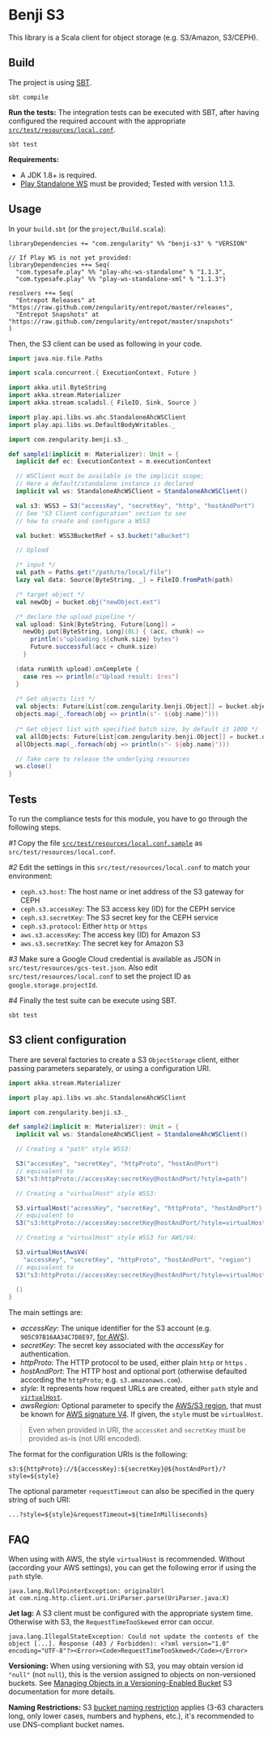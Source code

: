 # Benji S3

This library is a Scala client for object storage (e.g. S3/Amazon, S3/CEPH).

## Build

The project is using [SBT](http://www.scala-sbt.org/).

    sbt compile

**Run the tests:** The integration tests can be executed with SBT, after having configured the required account with the appropriate [`src/test/resources/local.conf`](./src/test/resources/local.conf.sample).

    sbt test

**Requirements:**

- A JDK 1.8+ is required.
- [Play Standalone WS](https://github.com/playframework/play-ws) must be provided; Tested with version 1.1.3.

## Usage

In your `build.sbt` (or the `project/Build.scala`):

```
libraryDependencies += "com.zengularity" %% "benji-s3" % "VERSION"

// If Play WS is not yet provided:
libraryDependencies ++= Seq(
  "com.typesafe.play" %% "play-ahc-ws-standalone" % "1.1.3",
  "com.typesafe.play" %% "play-ws-standalone-xml" % "1.1.3")

resolvers ++= Seq(
  "Entrepot Releases" at "https://raw.github.com/zengularity/entrepot/master/releases",
  "Entrepot Snapshots" at "https://raw.github.com/zengularity/entrepot/master/snapshots"
)
```

Then, the S3 client can be used as following in your code.

```scala
import java.nio.file.Paths

import scala.concurrent.{ ExecutionContext, Future }

import akka.util.ByteString
import akka.stream.Materializer
import akka.stream.scaladsl.{ FileIO, Sink, Source }

import play.api.libs.ws.ahc.StandaloneAhcWSClient
import play.api.libs.ws.DefaultBodyWritables._

import com.zengularity.benji.s3._

def sample1(implicit m: Materializer): Unit = {
  implicit def ec: ExecutionContext = m.executionContext

  // WSClient must be available in the implicit scope;
  // Here a default/standalone instance is declared
  implicit val ws: StandaloneAhcWSClient = StandaloneAhcWSClient()

  val s3: WSS3 = S3("accessKey", "secretKey", "http", "hostAndPort")
  // See "S3 Client configuration" section to see
  // how to create and configure a WSS3

  val bucket: WSS3BucketRef = s3.bucket("aBucket")

  // Upload

  /* input */
  val path = Paths.get("/path/to/local/file")
  lazy val data: Source[ByteString, _] = FileIO.fromPath(path)

  /* target object */
  val newObj = bucket.obj("newObject.ext")

  /* declare the upload pipeline */
  val upload: Sink[ByteString, Future[Long]] =
    newObj.put[ByteString, Long](0L) { (acc, chunk) =>
      println(s"uploading ${chunk.size} bytes")
      Future.successful(acc + chunk.size)
    }

  (data runWith upload).onComplete {
    case res => println(s"Upload result: $res")
  }
  
  /* Get objects list */
  val objects: Future[List[com.zengularity.benji.Object]] = bucket.objects.collect[List]()
  objects.map(_.foreach(obj => println(s"- ${obj.name}")))
  
  /* Get object list with specified batch size, by default it 1000 */
  val allObjects: Future[List[com.zengularity.benji.Object]] = bucket.objects.withBatchSize(100).collect[List]()
  allObjects.map(_.foreach(obj => println(s"- ${obj.name}")))

  // Take care to release the underlying resources
  ws.close()
}
```

## Tests

To run the compliance tests for this module, you have to go through the following steps.

*#1* Copy the file [`src/test/resources/local.conf.sample`](src/test/resources/local.conf.sample) as `src/test/resources/local.conf`.

*#2* Edit the settings in this `src/test/resources/local.conf` to match your environment:

- `ceph.s3.host`: The host name or inet address of the S3 gateway for CEPH
- `ceph.s3.accessKey`: The S3 access key (ID) for the CEPH service
- `ceph.s3.secretKey`: The S3 secret key for the CEPH service
- `ceph.s3.protocol`: Either `http` or `https`
- `aws.s3.accessKey`: The access key (ID) for Amazon S3
- `aws.s3.secretKey`: The secret key for Amazon S3

*#3* Make sure a Google Cloud credential is available as JSON in `src/test/resources/gcs-test.json`. Also edit `src/test/resources/local.conf` to set the project ID as `google.storage.projectId`.

*#4* Finally the test suite can be execute using SBT.

    sbt test

## S3 client configuration

There are several factories to create a S3 `ObjectStorage` client, either passing parameters separately, or using a configuration URI.

```scala
import akka.stream.Materializer

import play.api.libs.ws.ahc.StandaloneAhcWSClient

import com.zengularity.benji.s3._

def sample2(implicit m: Materializer): Unit = {
  implicit val ws: StandaloneAhcWSClient = StandaloneAhcWSClient()

  // Creating a "path" style WSS3:

  S3("accessKey", "secretKey", "httpProto", "hostAndPort")
  // equivalent to
  S3("s3:httpProto://accessKey:secretKey@hostAndPort/?style=path")

  // Creating a "virtualHost" style WSS3:

  S3.virtualHost("accessKey", "secretKey", "httpProto", "hostAndPort")
  // equivalent to
  S3("s3:httpProto://accessKey:secretKey@hostAndPort/?style=virtualHost")

  // Creating a "virtualHost" style WSS3 for AWS/V4:

  S3.virtualHostAwsV4(
    "accessKey", "secretKey", "httpProto", "hostAndPort", "region")
  // equivalent to
  S3("s3:httpProto://accessKey:secretKey@hostAndPort/?style=virtualHost&awsRegion=region")

  ()
}
```

The main settings are:

- *accessKey*: The unique identifier for the S3 account (e.g. `905C97B16AA34C7D8E97`, [for AWS](https://aws.amazon.com/blogs/security/wheres-my-secret-access-key/)).
- *secretKey*: The secret key associated with the *accessKey* for authentication.
- *httpProto*: The HTTP protocol to be used, either plain `http` or `https` .
- *hostAndPort*: The HTTP host and optional port (otherwise defaulted according the `httpProto`; e.g. `s3.amazonaws.com`).
- *style*: It represents how request URLs are created, either `path` style and [`virtualHost`](https://docs.aws.amazon.com/AmazonS3/latest/dev/VirtualHosting.html).
- *awsRegion*: Optional parameter to specify the [AWS/S3 region](https://docs.aws.amazon.com/general/latest/gr/rande.html#s3_region), that must be known for [AWS signature V4](https://docs.aws.amazon.com/general/latest/gr/signature-version-4.html). If given, the `style` must be `virtualHost`.

> Even when provided in URI, the `accessKet` and `secretKey` must be provided as-is (not URI encoded).

The format for the configuration URIs is the following:

    s3:${httpProto}://${accessKey}:${secretKey}@${hostAndPort}/?style=${style}

The optional parameter `requestTimeout` can also be specified in the query string of such URI:

    ...?style=${style}&requestTimeout=${timeInMilliseconds}

## FAQ

When using with AWS, the style `virtualHost` is recommended. Without (according your AWS settings), you can get the following error if using the `path` style.

    java.lang.NullPointerException: originalUrl
    at com.ning.http.client.uri.UriParser.parse(UriParser.java:X)

**Jet lag:** A S3 client must be configured with the appropriate system time. Otherwise with S3, the `RequestTimeTooSkewed` error can occur.

    java.lang.IllegalStateException: Could not update the contents of the object [...]. Response (403 / Forbidden): <?xml version="1.0" encoding="UTF-8"?><Error><Code>RequestTimeTooSkewed</Code></Error>

**Versioning:** When using versioning with S3, you may obtain version id `"null"` (not `null`), this is the version assigned to objects on non-versioned buckets.
See [Managing Objects in a Versioning-Enabled Bucket](https://docs.aws.amazon.com/AmazonS3/latest/dev/manage-objects-versioned-bucket.html) S3 documentation for more details.

**Naming Restrictions:** S3 [bucket naming restriction](https://docs.aws.amazon.com/AmazonS3/latest/dev/BucketRestrictions.html) applies (3-63 characters long, only lower cases, numbers and hyphens, etc.), it's recommended to use DNS-compliant bucket names.